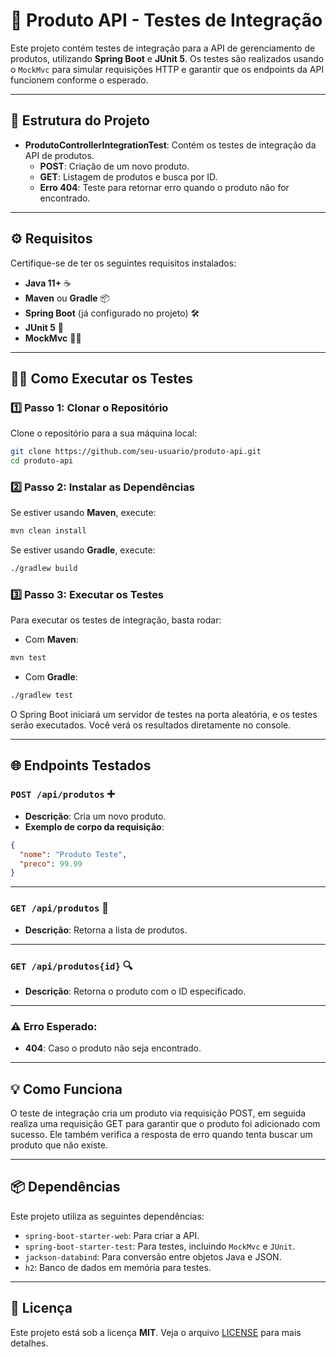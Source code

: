 # 🚀 Produto API - Testes de Integração

Este projeto contém testes de integração para a API de gerenciamento de produtos, utilizando **Spring Boot** e **JUnit 5**. Os testes são realizados usando o `MockMvc` para simular requisições HTTP e garantir que os endpoints da API funcionem conforme o esperado.

--- 

## 📂 Estrutura do Projeto

- **ProdutoControllerIntegrationTest**: Contém os testes de integração da API de produtos.
  - **POST**: Criação de um novo produto.
  - **GET**: Listagem de produtos e busca por ID.
  - **Erro 404**: Teste para retornar erro quando o produto não for encontrado.

---

## ⚙️ Requisitos

Certifique-se de ter os seguintes requisitos instalados:

- **Java 11+** ☕
- **Maven** ou **Gradle** 📦
- **Spring Boot** (já configurado no projeto) 🛠️
- **JUnit 5** 🧪
- **MockMvc** 🧑‍💻

---

## 🏃‍♂️ Como Executar os Testes

### 1️⃣ Passo 1: Clonar o Repositório

Clone o repositório para a sua máquina local:

```bash
git clone https://github.com/seu-usuario/produto-api.git
cd produto-api
```
### 2️⃣ Passo 2: Instalar as Dependências

Se estiver usando **Maven**, execute:

```bash
mvn clean install
```

Se estiver usando **Gradle**, execute:

```bash
./gradlew build
```

### 3️⃣ Passo 3: Executar os Testes

Para executar os testes de integração, basta rodar:

* Com **Maven**:

```bash
mvn test
```

* Com **Gradle**:

```bash
./gradlew test
```

O Spring Boot iniciará um servidor de testes na porta aleatória, e os testes serão executados. Você verá os resultados diretamente no console.

---

## 🌐 Endpoints Testados

### `POST /api/produtos` ➕
- **Descrição**: Cria um novo produto.
- **Exemplo de corpo da requisição**:

```json
{
  "nome": "Produto Teste",
  "preco": 99.99
}
```

---

### `GET /api/produtos` 📜
- **Descrição**: Retorna a lista de produtos.

---

### `GET /api/produtos{id}` 🔍
- **Descrição**: Retorna o produto com o ID especificado.

---

### ⚠️ Erro Esperado:
- **404**: Caso o produto não seja encontrado.

---

## 💡 Como Funciona

O teste de integração cria um produto via requisição POST, em seguida realiza uma requisição GET para garantir que o produto foi adicionado com sucesso. Ele também verifica a resposta de erro quando tenta buscar um produto que não existe.

---

## 📦 Dependências

Este projeto utiliza as seguintes dependências:

- `spring-boot-starter-web`: Para criar a API.
- `spring-boot-starter-test`: Para testes, incluindo `MockMvc` e `JUnit`.
- `jackson-databind`: Para conversão entre objetos Java e JSON.
- `h2`: Banco de dados em memória para testes.

---

## 📝 Licença

Este projeto está sob a licença **MIT**. Veja o arquivo [LICENSE](LICENSE) para mais detalhes.
